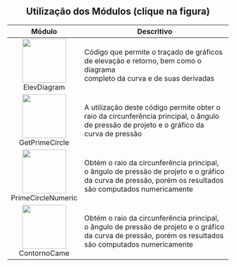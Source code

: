 <div align="center">
<p><h2>Utilização dos Módulos (clique na figura)</h2></p>

| Módulo | Descritivo |
| :---: | ------ |
| [<img src="https://user-images.githubusercontent.com/67014817/150676718-dfdb3bcc-905d-44d5-92a1-6c3e8b045a91.jpg" width="100">](informativos/elevdiagram.md)<br>ElevDiagram | Código que permite o traçado de gráficos<br>de elevação e retorno, bem como o diagrama<br> completo da curva e de suas derivadas |
| [<img src="https://user-images.githubusercontent.com/67014817/150679624-70b34b93-e36b-4291-94f8-734492948daa.jpg" width="100">](informativos/primecircle.md)<br>GetPrimeCircle | A utilização deste código permite obter o<br>raio da circunferência principal, o ângulo<br>de pressão de projeto e o gráfico da<br>curva de pressão |
| [<img src="https://user-images.githubusercontent.com/67014817/150687166-d4f15fb9-8867-4728-ac0c-5f8064899f84.jpg" width="100">](informativos/primenumeric.md)<br>PrimeCircleNumeric | Obtém o raio da circunferência principal,<br>o ângulo de pressão de projeto e o gráfico<br>da curva de pressão, porém os resultados<br>são computados numericamente |
| [<img src="https://user-images.githubusercontent.com/67014817/150690506-a3e42e22-4718-43a7-9613-0be40c5d01f8.jpg" width="100">](informativos/contorno.md)<br>ContornoCame | Obtém o raio da circunferência principal,<br>o ângulo de pressão de projeto e o gráfico<br>da curva de pressão, porém os resultados<br>são computados numericamente |

</div>

